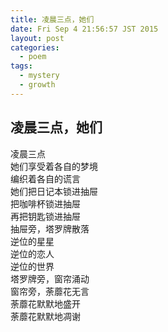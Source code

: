 ```yaml
---
title: 凌晨三点，她们
date: Fri Sep 4 21:56:57 JST 2015
layout: post
categories:
  - poem
tags:
  - mystery
  - growth
---
```

## 凌晨三点，她们
凌晨三点  
她们享受着各自的梦境  
编织着各自的谎言  
她们把日记本锁进抽屉  
把咖啡杯锁进抽屉  
再把钥匙锁进抽屉  
抽屉旁，塔罗牌散落  
逆位的星星  
逆位的恋人  
逆位的世界  
塔罗牌旁，窗帘涌动  
窗帘旁，荼蘼花无言  
荼蘼花默默地盛开  
荼蘼花默默地凋谢  
